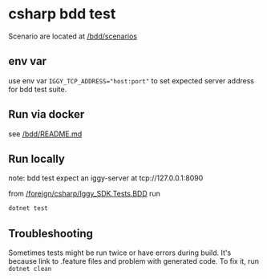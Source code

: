 ﻿# csharp bdd test

Scenario are located at [/bdd/scenarios](../../../bdd/scenarios)

## env var

use env var `IGGY_TCP_ADDRESS="host:port"` to set expected server address for bdd test suite.

## Run via docker

see [/bdd/README.md](../../../bdd/README.md)

## Run locally

note: bdd test expect an iggy-server at tcp://127.0.0.1:8090

from [/foreign/csharp/Iggy_SDK.Tests.BDD](.) run

```bash
dotnet test
```

## Troubleshooting

Sometimes tests might be run twice or have errors during build.
It's because link to .feature files and problem with generated code. 
To fix it, run `dotnet clean`